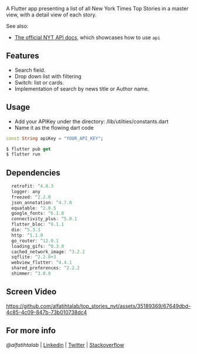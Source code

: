 

A Flutter app presenting a list of all New York Times Top Stories in a master view, with a detail 
view of each story.

See also:

- [The official NYT API docs](https://developer.nytimes.com/docs/top-stories-product/1/overview), which showcases how to use `api`




## Features

- Search field. 
- Drop down list with filtering
- Switch: list or cards. 
- Implementation of search by news title or Author name. 

## Usage
- Add your APIKey under the directory: /lib/utilties/constants.dart
- Name it as the flowing dart code

```dart
const String apiKey = "YOUR_API_KEY";
```

```dart
$ flutter pub get
$ flutter run
```

## Dependencies

```dart
  retrofit: ^4.0.3
  logger: any
  freezed: ^2.2.0
  json_annotation: ^4.7.0
  equatable: ^2.0.5
  google_fonts: ^6.1.0
  connectivity_plus: ^5.0.1
  flutter_bloc: ^8.1.1
  dio: ^5.3.3
  http: ^1.1.0
  go_router: ^12.0.1
  loading_gifs: ^0.3.0
  cached_network_image: ^3.2.2
  sqflite: ^2.2.0+3
  webview_flutter: ^4.4.1
  shared_preferences: ^2.2.2
  shimmer: ^3.0.0
```
## Screen Video


https://github.com/alfatihtalab/top_stories_nyt/assets/35189369/67649dbd-4c85-4c09-847b-73b010738dc4



## For more info

_@alfatihtalab_ |
[Linkedin](https://www.linkedin.com/in/alfatihtalab/) |
[Twitter](https://twitter.com/alfatihtalab) |
[Stackoverflow](https://stackoverflow.com/users/9351052/alfatih-eltayeb)
